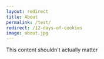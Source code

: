 ```yaml
---
layout: redirect
title: About
permalink: /test/
redirect: /12-days-of-cookies
image: about.jpg
---
```


This content shouldn't actually matter
